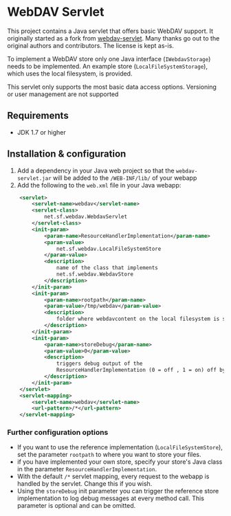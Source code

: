 # WebDAV Servlet

This project contains a Java servlet that offers basic WebDAV support. 
It originally started as a fork from [webdav-servlet](https://github.com/ceefour/webdav-servlet).
Many thanks go out to the original authors and contributors. The license is kept as-is.

To implement a WebDAV store only one Java interface (`IWebdavStorage`) needs to be implemented.
An example store (`LocalFileSystemStorage`), which uses the local filesystem, is provided.
  
This servlet only supports the most basic data access options. 
Versioning or user management are not supported
  
## Requirements

- JDK 1.7 or higher

## Installation & configuration

1. Add a dependency in your Java web project so that the `webdav-servlet.jar` will be added to the `/WEB-INF/lib/` of your webapp 
2. Add the following to the `web.xml` file in your Java webapp:
```xml  
  	<servlet>
		<servlet-name>webdav</servlet-name>
		<servlet-class>
			net.sf.webdav.WebdavServlet
		</servlet-class>
		<init-param>
			<param-name>ResourceHandlerImplementation</param-name>
			<param-value>
				net.sf.webdav.LocalFileSystemStore
			</param-value>
			<description>
				name of the class that implements
				net.sf.webdav.WebdavStore
			</description>
		</init-param>
		<init-param>
			<param-name>rootpath</param-name>
			<param-value>/tmp/webdav</param-value>
			<description>
				folder where webdavcontent on the local filesystem is stored
			</description>
		</init-param>
		<init-param>
			<param-name>storeDebug</param-name>
			<param-value>0</param-value>
			<description>
				triggers debug output of the
				ResourceHandlerImplementation (0 = off , 1 = on) off by default
			</description>
		</init-param>
	</servlet>
	<servlet-mapping>
		<servlet-name>webdav</servlet-name>
		<url-pattern>/*</url-pattern>
	</servlet-mapping>
```
             
### Further configuration options

- If you want to use the reference implementation (`LocalFileSystemStore`), set the parameter `rootpath` to where you want to store your files.
- if you have implemented your own store, specify your store's Java class in the parameter `ResourceHandlerImplementation`.
- With the default `/*` servlet mapping, every request to the webapp is handled by the servlet. Change this if you wish.
- Using the `storeDebug` init parameter you can trigger the reference store implementation to log debug messages at every method call. This parameter is optional and can be omitted.


